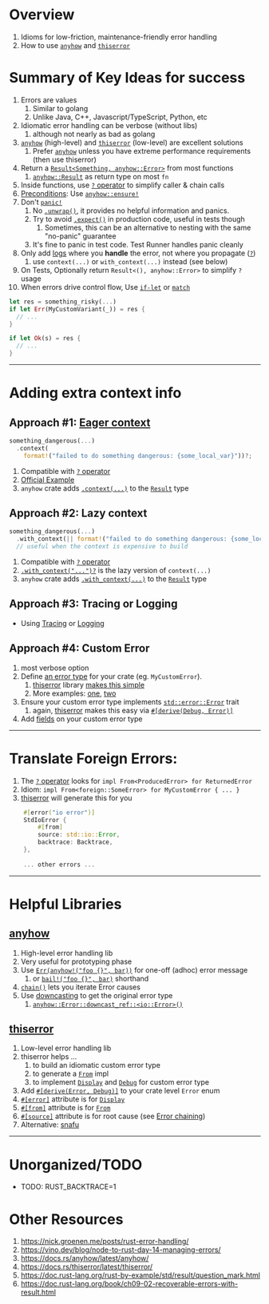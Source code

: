 # Overview

1. Idioms for low-friction, maintenance-friendly error handling
1. How to use [`anyhow`](https://docs.rs/anyhow/latest/anyhow/) and [`thiserror`](https://docs.rs/thiserror/latest/thiserror/)

# Summary of Key Ideas for success

1. Errors are values
    1. Similar to golang
    1. Unlike Java, C++, Javascript/TypeScript, Python, etc
1. Idiomatic error handling can be verbose (without libs)
    1. although not nearly as bad as golang
1. [`anyhow`](https://docs.rs/anyhow/latest/anyhow/) (high-level) and [`thiserror`](https://docs.rs/thiserror/latest/thiserror/) (low-level) are excellent solutions
    1. Prefer [`anyhow`](https://docs.rs/anyhow/latest/anyhow/) unless you have extreme performance requirements (then use thiserror)
1. Return a [`Result<Something, anyhow::Error>`](https://doc.rust-lang.org/std/result/enum.Result.html) from most functions
    1. [`anyhow::Result`](https://docs.rs/anyhow/latest/anyhow/type.Result.html) as return type on most `fn`
1. Inside functions, use [`?` operator](https://doc.rust-lang.org/reference/expressions/operator-expr.html#the-question-mark-operator) to simplify caller & chain calls
1. [Preconditions](https://github.com/google/guava/wiki/PreconditionsExplained): Use [`anyhow::ensure!`](https://docs.rs/anyhow/latest/anyhow/macro.ensure.html)
1. Don't [`panic!`](https://doc.rust-lang.org/std/macro.panic.html)
    1. No [`.unwrap()`](https://doc.rust-lang.org/std/result/enum.Result.html#method.unwrap), it provides no helpful information and panics.
    1. Try to avoid [`.expect()`](https://doc.rust-lang.org/std/result/enum.Result.html#method.expect) in production code, useful in tests though
        1. Sometimes, this can be an alternative to nesting with the same "no-panic" guarantee
    1. It's fine to panic in test code.  Test Runner handles panic cleanly
1. Only add [logs](./logging.md) where you **handle** the error, not where you propagate ([`?`](https://doc.rust-lang.org/reference/expressions/operator-expr.html#the-question-mark-operator))
    1. use `context(...)` or `with_context(...)` instead (see below)
1. On Tests, Optionally return `Result<(), anyhow::Error>` to simplify `?` usage
1. When errors drive control flow, Use [`if-let`](https://doc.rust-lang.org/rust-by-example/flow_control/if_let.html) or [`match`](https://doc.rust-lang.org/book/ch09-02-recoverable-errors-with-result.html#matching-on-different-errors)

```rust
let res = something_risky(...)
if let Err(MyCustomVariant(_)) = res {
  // ...
}

if let Ok(s) = res {
  // ...
}
```

--------

# Adding extra context info

## Approach #1: [Eager context](https://docs.rs/anyhow/latest/anyhow/trait.Context.html)

```rust
something_dangerous(...)
  .context(
    format!("failed to do something dangerous: {some_local_var}"))?;
```

1. Compatible with [`?` operator](https://doc.rust-lang.org/reference/expressions/operator-expr.html#the-question-mark-operator)
1. [Official Example](https://docs.rs/anyhow/latest/anyhow/trait.Context.html#example)
1. `anyhow` crate adds [`.context(...)`](https://docs.rs/anyhow/latest/anyhow/trait.Context.html#tymethod.context) to the [`Result`](https://doc.rust-lang.org/nightly/core/result/enum.Result.html) type

## Approach #2: Lazy context

```rust
something_dangerous(...)
  .with_context(|| format!("failed to do something dangerous: {some_local_var}"))?;
  // useful when the context is expensive to build
```

1. Compatible with [`?` operator](https://doc.rust-lang.org/reference/expressions/operator-expr.html#the-question-mark-operator)
1. [`.with_context("...")?`](https://docs.rs/anyhow/latest/anyhow/trait.Context.html#tymethod.with_context) is the lazy version of `context(...)`
1. `anyhow` crate adds [`.with_context(...)`](https://docs.rs/anyhow/latest/anyhow/trait.Context.html#method.with_context-1) to the [`Result`](https://doc.rust-lang.org/nightly/core/result/enum.Result.html) type

## Approach #3: Tracing or Logging

- Using [Tracing](./tracing.md) or [Logging](./logging.md)

## Approach #4: Custom Error

1. most verbose option
1. Define [an error type](https://docs.rs/thiserror/latest/thiserror/#example) for your crate (eg. `MyCustomError`).
    1. [thiserror](https://github.com/dtolnay/thiserror) library [makes this simple](https://docs.rs/thiserror/latest/thiserror/)
    1. More examples: [one](https://fettblog.eu/rust-enums-wrapping-errors/), [two](https://www.lpalmieri.com/posts/error-handling-rust/#modelling-errors-as-enums)
1. Ensure your custom error type implements [`std::error::Error`](https://doc.rust-lang.org/std/error/trait.Error.html) trait
    1. again, [thiserror](https://docs.rs/thiserror/latest/thiserror/derive.Error.html) makes this easy via [`#[derive(Debug, Error)]`](https://docs.rs/thiserror/latest/thiserror/derive.Error.html)
1. Add [fields](https://doc.rust-lang.org/rust-by-example/custom_types/enum.html#enums) on your custom error type

--------

# Translate Foreign Errors:

1. The [`?` operator](https://doc.rust-lang.org/reference/expressions/operator-expr.html#the-question-mark-operator) looks for `impl From<ProducedError> for ReturnedError`
1. Idiom: `impl From<foreign::SomeError> for MyCustomError { ... }`
1. [thiserror](https://docs.rs/thiserror/latest/thiserror/#details) will generate this for you

```rust
    #[error("io error")]
    StdIoError {
        #[from]
        source: std::io::Error,
        backtrace: Backtrace,
    },
    
    ... other errors ...
```

--------

# Helpful Libraries

## [anyhow](https://docs.rs/anyhow/latest/anyhow/)

1. High-level error handling lib
1. Very useful for prototyping phase
1. Use [`Err(anyhow!("foo {}", bar))`](https://docs.rs/anyhow/latest/anyhow/macro.anyhow.html) for one-off (adhoc) error message
    1. or [`bail!("foo {}", bar)`](https://docs.rs/anyhow/latest/anyhow/macro.bail.html) shorthand
1. [`chain()`](https://docs.rs/anyhow/latest/anyhow/struct.Chain.html) lets you iterate Error causes
1. Use [downcasting](https://docs.rs/anyhow/1.0.4/anyhow/struct.Error.html#example-1) to get the original error type
    1. [`anyhow::Error::downcast_ref::<io::Error>()`](https://docs.rs/anyhow/latest/anyhow/struct.Error.html#method.downcast_ref)

## [thiserror](https://docs.rs/thiserror/latest/thiserror/)

1. Low-level error handling lib
1. thiserror helps ...
    1. to build an idiomatic custom error type
    1. to generate a [`From`](https://doc.rust-lang.org/std/convert/trait.From.html) impl
    1. to implement [`Display`](https://doc.rust-lang.org/std/fmt/trait.Display.html) and [`Debug`](https://doc.rust-lang.org/std/fmt/trait.Debug.html) for custom error type
1. Add [`#[derive(Error, Debug)]`](https://docs.rs/thiserror/latest/thiserror/#example) to your crate level `Error` enum
1. [`#[error]`](https://docs.rs/thiserror/latest/thiserror/#details) attribute is for [`Display`](https://doc.rust-lang.org/std/fmt/trait.Display.html)
1. [`#[from]`](https://docs.rs/thiserror/latest/thiserror/#details) attribute is for [`From`](https://doc.rust-lang.org/std/convert/trait.From.html)
1. [`#[source]`](https://docs.rs/thiserror/latest/thiserror/#details) attribute is for root cause (see [Error chaining](https://docs.rs/anyhow/latest/anyhow/struct.Chain.html))
1. Alternative: [snafu](https://docs.rs/snafu/latest/snafu/index.html)

--------

# Unorganized/TODO

- TODO: RUST_BACKTRACE=1

# Other Resources

1. https://nick.groenen.me/posts/rust-error-handling/
1. https://vino.dev/blog/node-to-rust-day-14-managing-errors/
1. https://docs.rs/anyhow/latest/anyhow/
1. https://docs.rs/thiserror/latest/thiserror/
1. https://doc.rust-lang.org/rust-by-example/std/result/question_mark.html
1. https://doc.rust-lang.org/book/ch09-02-recoverable-errors-with-result.html
